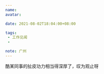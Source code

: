 ```yaml
---
name:
avatar:

date: 2021-08-02T18:04:00+08:00

tags:
 - 工作见闻
 -

note: 广州
---
```

酷某同事的扯皮功力相当得深厚了，叹为观止呀
